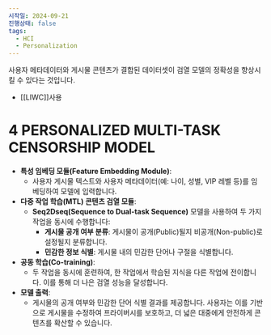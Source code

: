 ```yaml
---
시작일: 2024-09-21
진행상태: false
tags:
  - HCI
  - Personalization
---
```

사용자 메타데이터와 게시물 콘텐츠가 결합된 데이터셋이 검열 모델의 정확성을 향상시킬 수 있다는 것입니다.
- [[LIWC]]사용

# 4 PERSONALIZED MULTI-TASK CENSORSHIP MODEL

- **특성 임베딩 모듈(Feature Embedding Module)**:
    - 사용자 게시물 텍스트와 사용자 메타데이터(예: 나이, 성별, VIP 레벨 등)를 임베딩하여 모델에 입력합니다.
- **다중 작업 학습(MTL) 콘텐츠 검열 모듈**:
    - **Seq2Dseq(Sequence to Dual-task Sequence)** 모델을 사용하여 두 가지 작업을 동시에 수행합니다:
        - **게시물 공개 여부 분류**: 게시물이 공개(Public)될지 비공개(Non-public)로 설정될지 분류합니다.
        - **민감한 정보 식별**: 게시물 내의 민감한 단어나 구절을 식별합니다.
- **공동 학습(Co-training)**:
    - 두 작업을 동시에 훈련하여, 한 작업에서 학습된 지식을 다른 작업에 전이합니다. 이를 통해 더 나은 검열 성능을 달성합니다.
- **모델 출력**:
    - 게시물의 공개 여부와 민감한 단어 식별 결과를 제공합니다. 사용자는 이를 기반으로 게시물을 수정하여 프라이버시를 보호하고, 더 넓은 대중에게 안전하게 콘텐츠를 확산할 수 있습니다.